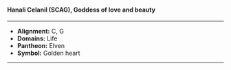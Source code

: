 #### Hanali Celanil (SCAG), Goddess of love and beauty
___

- **Alignment:** C, G
- **Domains:** Life
- **Pantheon:** Elven
- **Symbol:** Golden heart
___
